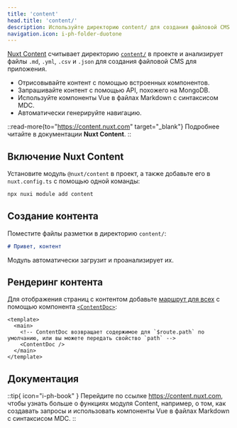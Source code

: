 ```yaml
---
title: 'content'
head.title: 'content/'
description: Используйте директорию content/ для создания файловой CMS для вашего приложения.
navigation.icon: i-ph-folder-duotone
---
```


[Nuxt Content](https://content.nuxt.com) считывает директорию [`content/`](/docs/guide/directory-structure/content) в проекте и анализирует файлы `.md`, `.yml`, `.csv` и `.json` для создания файловой CMS для приложения.

- Отрисовывайте контент с помощью встроенных компонентов.
- Запрашивайте контент с помощью API, похожего на MongoDB.
- Используйте компоненты Vue в файлах Markdown с синтаксисом MDC.
- Автоматически генерируйте навигацию.

::read-more{to="https://content.nuxt.com" target="_blank"}
Подробнее читайте в документации **Nuxt Content**.
::

## Включение Nuxt Content

Установите модуль `@nuxt/content` в проект, а также добавьте его в `nuxt.config.ts` с помощью одной команды:

```bash [Terminal]
npx nuxi module add content
```

## Создание контента

Поместите файлы разметки в директорию `content/`:

```md [content/index.md]
# Привет, контент
```

Модуль автоматически загрузит и проанализирует их.

## Рендеринг контента

Для отображения страниц с контентом добавьте [маршрут для всех](/docs/guide/directory-structure/pages/#catch-all-route) с помощью компонента [`<ContentDoc>`](https://content.nuxt.com/components/content-doc):

```vue [pages/[...slug\\].vue]
<template>
  <main>
    <!-- ContentDoc возвращает содержимое для `$route.path` по умолчанию, или вы можете передать свойство `path` -->
    <ContentDoc />
  </main>
</template>
```

## Документация

::tip{ icon="i-ph-book" }
Перейдите по ссылке <https://content.nuxt.com>, чтобы узнать больше о функциях модуля Content, например, о том, как создавать запросы и использовать компоненты Vue в файлах Markdown с синтаксисом MDC.
::
